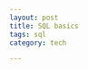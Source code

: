 ```yaml
---
layout: post
title: SQL basics 
tags: sql
category: tech

---
```


<script src="https://gist.github.com/selimslab/5e1447b0b8511fe75a92f99147c9a90f.js"></script>